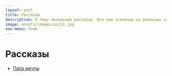 ```yaml
---
layout: post
title: Рассказы
description: Я пишу маленькие рассказы. Все они основаны на реальных событиях.
image: assets/images/pic11.jpg
nav-menu: true
---
```


# Рассказы

* [Папа мечты](papa-mechty.md)
